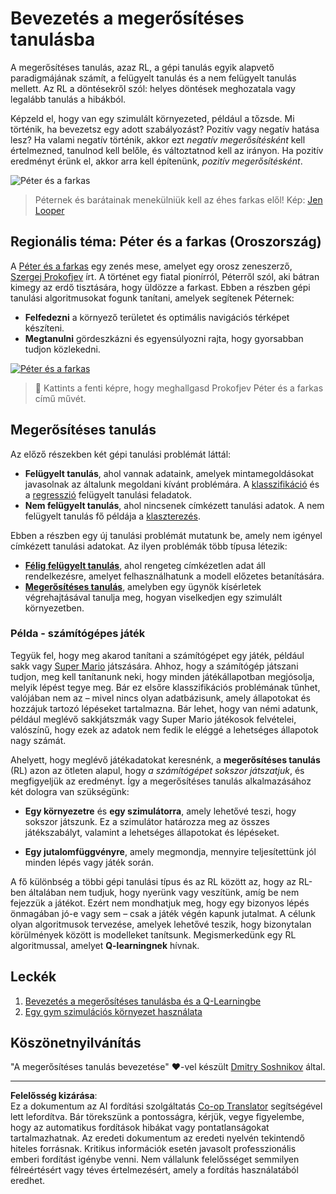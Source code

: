 <!--
CO_OP_TRANSLATOR_METADATA:
{
  "original_hash": "20ca019012b1725de956681d036d8b18",
  "translation_date": "2025-09-05T16:35:31+00:00",
  "source_file": "8-Reinforcement/README.md",
  "language_code": "hu"
}
-->
# Bevezetés a megerősítéses tanulásba

A megerősítéses tanulás, azaz RL, a gépi tanulás egyik alapvető paradigmájának számít, a felügyelt tanulás és a nem felügyelt tanulás mellett. Az RL a döntésekről szól: helyes döntések meghozatala vagy legalább tanulás a hibákból.

Képzeld el, hogy van egy szimulált környezeted, például a tőzsde. Mi történik, ha bevezetsz egy adott szabályozást? Pozitív vagy negatív hatása lesz? Ha valami negatív történik, akkor ezt _negatív megerősítésként_ kell értelmezned, tanulnod kell belőle, és változtatnod kell az irányon. Ha pozitív eredményt érünk el, akkor arra kell építenünk, _pozitív megerősítésként_.

![Péter és a farkas](../../../8-Reinforcement/images/peter.png)

> Péternek és barátainak menekülniük kell az éhes farkas elől! Kép: [Jen Looper](https://twitter.com/jenlooper)

## Regionális téma: Péter és a farkas (Oroszország)

A [Péter és a farkas](https://en.wikipedia.org/wiki/Peter_and_the_Wolf) egy zenés mese, amelyet egy orosz zeneszerző, [Szergej Prokofjev](https://en.wikipedia.org/wiki/Sergei_Prokofiev) írt. A történet egy fiatal pionírról, Péterről szól, aki bátran kimegy az erdő tisztására, hogy üldözze a farkast. Ebben a részben gépi tanulási algoritmusokat fogunk tanítani, amelyek segítenek Péternek:

- **Felfedezni** a környező területet és optimális navigációs térképet készíteni.
- **Megtanulni** gördeszkázni és egyensúlyozni rajta, hogy gyorsabban tudjon közlekedni.

[![Péter és a farkas](https://img.youtube.com/vi/Fmi5zHg4QSM/0.jpg)](https://www.youtube.com/watch?v=Fmi5zHg4QSM)

> 🎥 Kattints a fenti képre, hogy meghallgasd Prokofjev Péter és a farkas című művét.

## Megerősítéses tanulás

Az előző részekben két gépi tanulási problémát láttál:

- **Felügyelt tanulás**, ahol vannak adataink, amelyek mintamegoldásokat javasolnak az általunk megoldani kívánt problémára. A [klasszifikáció](../4-Classification/README.md) és a [regresszió](../2-Regression/README.md) felügyelt tanulási feladatok.
- **Nem felügyelt tanulás**, ahol nincsenek címkézett tanulási adatok. A nem felügyelt tanulás fő példája a [klaszterezés](../5-Clustering/README.md).

Ebben a részben egy új tanulási problémát mutatunk be, amely nem igényel címkézett tanulási adatokat. Az ilyen problémák több típusa létezik:

- **[Félig felügyelt tanulás](https://wikipedia.org/wiki/Semi-supervised_learning)**, ahol rengeteg címkézetlen adat áll rendelkezésre, amelyet felhasználhatunk a modell előzetes betanítására.
- **[Megerősítéses tanulás](https://wikipedia.org/wiki/Reinforcement_learning)**, amelyben egy ügynök kísérletek végrehajtásával tanulja meg, hogyan viselkedjen egy szimulált környezetben.

### Példa - számítógépes játék

Tegyük fel, hogy meg akarod tanítani a számítógépet egy játék, például sakk vagy [Super Mario](https://wikipedia.org/wiki/Super_Mario) játszására. Ahhoz, hogy a számítógép játszani tudjon, meg kell tanítanunk neki, hogy minden játékállapotban megjósolja, melyik lépést tegye meg. Bár ez elsőre klasszifikációs problémának tűnhet, valójában nem az – mivel nincs olyan adatbázisunk, amely állapotokat és hozzájuk tartozó lépéseket tartalmazna. Bár lehet, hogy van némi adatunk, például meglévő sakkjátszmák vagy Super Mario játékosok felvételei, valószínű, hogy ezek az adatok nem fedik le eléggé a lehetséges állapotok nagy számát.

Ahelyett, hogy meglévő játékadatokat keresnénk, a **megerősítéses tanulás** (RL) azon az ötleten alapul, hogy *a számítógépet sokszor játszatjuk*, és megfigyeljük az eredményt. Így a megerősítéses tanulás alkalmazásához két dologra van szükségünk:

- **Egy környezetre** és **egy szimulátorra**, amely lehetővé teszi, hogy sokszor játszunk. Ez a szimulátor határozza meg az összes játékszabályt, valamint a lehetséges állapotokat és lépéseket.

- **Egy jutalomfüggvényre**, amely megmondja, mennyire teljesítettünk jól minden lépés vagy játék során.

A fő különbség a többi gépi tanulási típus és az RL között az, hogy az RL-ben általában nem tudjuk, hogy nyerünk vagy veszítünk, amíg be nem fejezzük a játékot. Ezért nem mondhatjuk meg, hogy egy bizonyos lépés önmagában jó-e vagy sem – csak a játék végén kapunk jutalmat. A célunk olyan algoritmusok tervezése, amelyek lehetővé teszik, hogy bizonytalan körülmények között is modelleket tanítsunk. Megismerkedünk egy RL algoritmussal, amelyet **Q-learningnek** hívnak.

## Leckék

1. [Bevezetés a megerősítéses tanulásba és a Q-Learningbe](1-QLearning/README.md)
2. [Egy gym szimulációs környezet használata](2-Gym/README.md)

## Köszönetnyilvánítás

"A megerősítéses tanulás bevezetése" ♥️-vel készült [Dmitry Soshnikov](http://soshnikov.com) által.

---

**Felelősség kizárása**:  
Ez a dokumentum az AI fordítási szolgáltatás [Co-op Translator](https://github.com/Azure/co-op-translator) segítségével lett lefordítva. Bár törekszünk a pontosságra, kérjük, vegye figyelembe, hogy az automatikus fordítások hibákat vagy pontatlanságokat tartalmazhatnak. Az eredeti dokumentum az eredeti nyelvén tekintendő hiteles forrásnak. Kritikus információk esetén javasolt professzionális emberi fordítást igénybe venni. Nem vállalunk felelősséget semmilyen félreértésért vagy téves értelmezésért, amely a fordítás használatából eredhet.